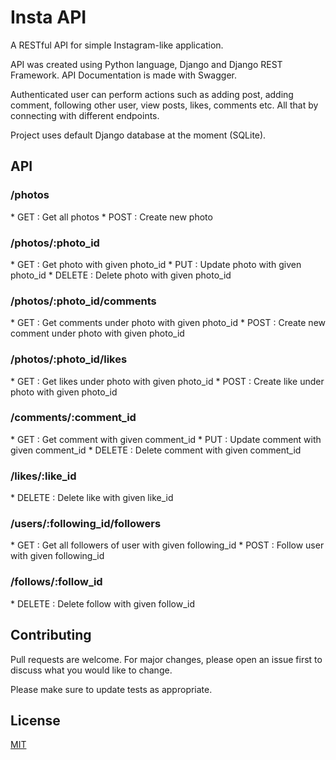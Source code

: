 # Insta API

A RESTful API for simple Instagram-like application.

API was created using Python language, Django and Django REST Framework. API Documentation is made with Swagger.

Authenticated user can perform actions such as adding post, adding comment, following other user, view posts, likes, comments etc. All that by connecting with different endpoints.

Project uses default Django database at the moment (SQLite).

## API
### /photos
‌* GET : Get all photos
‌* POST : Create new photo
### /photos/:photo_id
‌* GET : Get photo with given photo_id
‌* PUT : Update photo with given photo_id
‌* DELETE : Delete photo with given photo_id
### /photos/:photo_id/comments
‌* GET : Get comments under photo with given photo_id
‌* POST : Create new comment under photo with given photo_id
### /photos/:photo_id/likes
‌* GET : Get likes under photo with given photo_id
‌* POST : Create like under photo with given photo_id
### /comments/:comment_id
‌* GET : Get comment with given comment_id
‌* PUT : Update comment with given comment_id
‌* DELETE : Delete comment with given comment_id
### /likes/:like_id
‌* DELETE : Delete like with given like_id
### /users/:following_id/followers
‌* GET : Get all followers of user with given following_id
‌* POST : Follow user with given following_id
### /follows/:follow_id
‌* DELETE : Delete follow with given follow_id

## Contributing

Pull requests are welcome. For major changes, please open an issue first
to discuss what you would like to change.

Please make sure to update tests as appropriate.

## License

[MIT](https://choosealicense.com/licenses/mit/)
